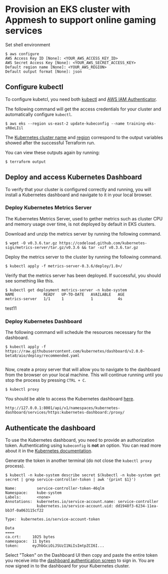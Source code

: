 # Provision an EKS cluster with Appmesh to support online gaming services

Set shell environment

```shell
$ aws configure
AWS Access Key ID [None]: <YOUR_AWS_ACCESS_KEY_ID>
AWS Secret Access Key [None]: <YOUR_AWS_SECRET_ACCESS_KEY>
Default region name [None]: <YOUR_AWS_REGION>
Default output format [None]: json
```


## Configure kubectl

To configure kubetcl, you need both [kubectl](https://kubernetes.io/docs/tasks/tools/install-kubectl/) and [AWS IAM Authenticator](https://docs.aws.amazon.com/eks/latest/userguide/install-aws-iam-authenticator.html).

The following command will get the access credentials for your cluster and automatically
configure `kubectl`.

```shell
$ aws eks --region us-east-2 update-kubeconfig --name training-eks-sR8eLIil
```

The
[Kubernetes cluster name](https://github.com/hashicorp/learn-terraform-eks/blob/master/outputs.tf#L26)
and [region](https://github.com/hashicorp/learn-terraform-eks/blob/master/outputs.tf#L21)
 correspond to the output variables showed after the successful Terraform run.

You can view these outputs again by running:

```shell
$ terraform output
```

## Deploy and access Kubernetes Dashboard

To verify that your cluster is configured correctly and running, you will install a Kubernetes dashboard and navigate to it in your local browser. 

### Deploy Kubernetes Metrics Server

The Kubernetes Metrics Server, used to gether metrics such as cluster CPU and memory usage
over time, is not deployed by default in EKS clusters.

Download and unzip the metrics server by running the following command.

```shell
$ wget -O v0.3.6.tar.gz https://codeload.github.com/kubernetes-sigs/metrics-server/tar.gz/v0.3.6 && tar -xzf v0.3.6.tar.gz
```

Deploy the metrics server to the cluster by running the following command.

```shell
$ kubectl apply -f metrics-server-0.3.6/deploy/1.8+/
```

Verify that the metrics server has been deployed. If successful, you should see something like this.

```shell
$ kubectl get deployment metrics-server -n kube-system
NAME             READY   UP-TO-DATE   AVAILABLE   AGE
metrics-server   1/1     1            1           4s
```
test11

### Deploy Kubernetes Dashboard

The following command will schedule the resources necessary for the dashboard.

```shell
$ kubectl apply -f https://raw.githubusercontent.com/kubernetes/dashboard/v2.0.0-beta8/aio/deploy/recommended.yaml


```

Now, create a proxy server that will allow you to navigate to the dashboard 
from the browser on your local machine. This will continue running until you stop the process by pressing `CTRL + C`.

```shell
$ kubectl proxy
```

You should be able to access the Kubernetes dashboard [here](http://127.0.0.1:8001/api/v1/namespaces/kubernetes-dashboard/services/https:kubernetes-dashboard:/proxy/).

```plaintext
http://127.0.0.1:8001/api/v1/namespaces/kubernetes-dashboard/services/https:kubernetes-dashboard:/proxy/
```

## Authenticate the dashboard

To use the Kubernetes dashboard, you need to provide an authorization token. 
Authenticating using `kubeconfig` is **not** an option. You can read more about
it in the [Kubernetes documentation](https://kubernetes.io/docs/tasks/access-application-cluster/web-ui-dashboard/#accessing-the-dashboard-ui).

Generate the token in another terminal (do not close the `kubectl proxy` process).

```shell
$ kubectl -n kube-system describe secret $(kubectl -n kube-system get secret | grep service-controller-token | awk '{print $1}')

Name:         service-controller-token-46qlm
Namespace:    kube-system
Labels:       <none>
Annotations:  kubernetes.io/service-account.name: service-controller
              kubernetes.io/service-account.uid: dd1948f3-6234-11ea-bb3f-0a063115cf22

Type:  kubernetes.io/service-account-token

Data
====
ca.crt:     1025 bytes
namespace:  11 bytes
token:      eyJhbGciOiJSUzI1NiIsImtpZCI6I...
```

Select "Token" on the Dashboard UI then copy and paste the entire token you 
receive into the 
[dashboard authentication screen](http://127.0.0.1:8001/api/v1/namespaces/kubernetes-dashboard/services/https:kubernetes-dashboard:/proxy/) 
to sign in. You are now signed in to the dashboard for your Kubernetes cluster.
